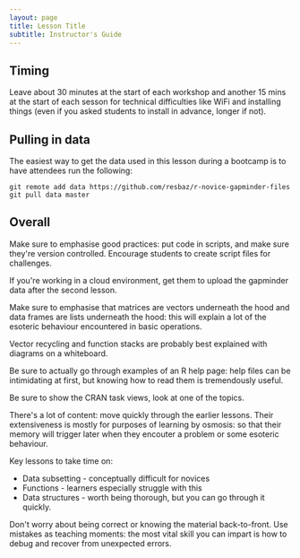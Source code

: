 ```yaml
---
layout: page
title: Lesson Title
subtitle: Instructor's Guide
---
```


## Timing

Leave about 30 minutes at the start of each workshop and another 15 mins 
at the start of each sesson for technical difficulties like WiFi and 
installing things (even if you asked students to install in advance, longer if 
not).

## Pulling in data

The easiest way to get the data used in this lesson during a bootcamp is
to have attendees run the following:

~~~ {.shell}
git remote add data https://github.com/resbaz/r-novice-gapminder-files
git pull data master
~~~

## Overall

Make sure to emphasise good practices: put code in scripts, and make
sure they're version controlled. Encourage students to create script
files for challenges.

If you're working in a cloud environment, get them to upload the
gapminder data after the second lesson.

Make sure to emphasise that matrices are vectors underneath the hood
and data frames are lists underneath the hood: this will explain a
lot of the esoteric behaviour encountered in basic operations.

Vector recycling and function stacks are probably best explained
with diagrams on a whiteboard.

Be sure to actually go through examples of an R help page: help files
can be intimidating at first, but knowing how to read them is tremendously
useful.

Be sure to show the CRAN task views, look at one of the topics.

There's a lot of content: move quickly through the earlier lessons. Their
extensiveness is mostly for purposes of learning by osmosis: so that their
memory will trigger later when they encouter a problem or some esoteric behaviour.

Key lessons to take time on:

 * Data subsetting - conceptually difficult for novices
 * Functions - learners especially struggle with this
 * Data structures - worth being thorough, but you can go through it quickly.

Don't worry about being correct or knowing the material back-to-front. Use
mistakes as teaching moments: the most vital skill you can impart is how to
debug and recover from unexpected errors.
